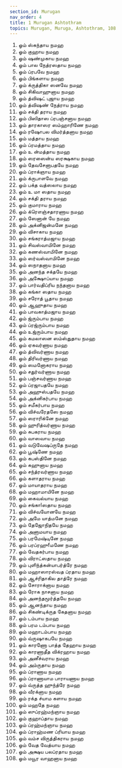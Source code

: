 ```yaml
---
section_id: Murugan
nav_order: 4
title: 1 Murugan Ashtothram
topics: Murugan, Muruga, Ashtothram, 108
---
```


1. ஓம் ஸ்கந்தாய நமஹ
2. ஓம் குஹாய நமஹ
3. ஓம் ஷண்முகாய நமஹ
4. ஓம் பால நேத்ரஸதாய நமஹ
5. ஓம் ப்ரபவே நமஹ
6. ஓம் பிங்களாய நமஹ
7. ஓம் க்ருத்திகா ஸனவே நமஹ
8. ஓம் சிகிவாஹுனாய நமஹ
9. ஓம் த்விஷட் புஜாய நமஹ
10. ஓம் த்விஷண் நேத்ராய நமஹ
11. ஓம் சக்தி தராய நமஹ
12. ஓம் பிஸிதாஸ ப்ரபஞ்சனாய நமஹ
13. ஓம் தாரகாஸர ஸம்ஹாரிணே நமஹ
14. ஓம் ரஷோபல விமர்த்தனாய நமஹ
15. ஓம் மத்தாய நமஹ
16. ஓம் ப்ரமத்தாய நமஹ
17. ஓம் உ ன்மத்தாய நமஹ
18. ஓம் ஸரஸைன்ய ஸரக்ஷகாய நமஹ
19. ஓம் தேவசேனாபதயே நமஹ
20. ஓம் ப்ராக்ஞாய நமஹ
21. ஓம் க்ருபாளவே நமஹ
22. ஓம் பக்த வத்ஸலாய நமஹ
23. ஓம் உ மா ஸதாய நமஹ
24. ஓம் சக்தி தராய நமஹ
25. ஓம் குமாராய நமஹ
26. ஓம் க்ரௌஞ்சதாரணாய நமஹ
27. ஓம் ஸேனான் யே நமஹ
28. ஓம் அக்னிஜன்மனே நமஹ
29. ஓம் விசாகாய நமஹ
30. ஓம் சங்கராத்மஜாய நமஹ
31. ஓம் சிவஸ்வாமினே நமஹ
32. ஓம் கணஸ்வாமினே நமஹ
33. ஓம் ஸர்வஸ்வாமினே நமஹ
34. ஓம் ஸநாதனாய நமஹ
35. ஓம் அனந்த சக்தயே நமஹ
36. ஓம் அக்ஷோப்யாய நமஹ
37. ஓம் பார்வதிப்ரிய நந்தனாய நமஹ
38. ஓம் கங்கா ஸதாய நமஹ
39. ஓம் சரோத் பூதாய நமஹ
40. ஓம் ஆஹுதாய நமஹ
41. ஓம் பாவகாத்மஜாய நமஹ
42. ஓம் ஜ்ரும்பாய நமஹ
43. ஓம் ப்ரஜ்ரும்பாய நமஹ
44. ஓம் உஜ்ரும்பாய நமஹ
45. ஓம் கமலாஸன ஸம்ஸ்துதாய நமஹ
46. ஓம் ஏகவர்ணாய நமஹ
47. ஓம் த்விவர்ணாய நமஹ
48. ஓம் திரிவர்ணாய நமஹ
49. ஓம் ஸமனோகராய நமஹ
50. ஓம் சதுர்வர்ணாய நமஹ
51. ஓம் பஞ்சவர்ணாய நமஹ
52. ஓம் ப்ரஜாபதயே நமஹ
53. ஓம் அஹுஸ்பதயே நமஹ
54. ஓம் அக்னிகர்பாய நமஹ
55. ஓம் சமீகர்பாய நமஹ
56. ஓம் விச்வரேதஸே நமஹ
57. ஓம் ஸராரிக்னே நமஹ
58. ஓம் ஹுரித்வர்ணாய நமஹ
59. ஓம் சுபகராய நமஹ
60. ஓம் வாஸவாய நமஹ
61. ஓம் வடுவேஷப்ருதே நமஹ
62. ஓம் பூஷ்ணே நமஹ
63. ஓம் கபஸ்தினே நமஹ
64. ஓம் கஹுனாய நமஹ
65. ஓம் சந்த்ரவர்ணாய நமஹ
66. ஓம் களாதராய நமஹ
67. ஓம் மாயாதராய நமஹ
68. ஓம் மஹாமாயினே நமஹ
69. ஓம் கைவல்யாய நமஹ
70. ஓம் சங்காIஸதாய நமஹ
71. ஓம் விச்வயோனயே நமஹ
72. ஓம் அமே யாத்மனே நமஹ
73. ஓம் தேஜோநிதயே நமஹ
74. ஓம் அனாமயாய நமஹ
75. ஓம் பரமேஷ்டினே நமஹ
76. ஓம் பரப்ரஹுfமணே நமஹ
77. ஓம் வேதகர்பாய நமஹ
78. ஓம் விராட்ஸதாய நமஹ
79. ஓம் புளிந்த்கன்யாபர்த்ரே நமஹ
80. ஓம் மஹாஸாரஸ்வத ப்ரதாய நமஹ
81. ஓம் ஆச்ரிதாகில தாத்ரே நமஹ
82. ஓம் சோராக்னாய நமஹ
83. ஓம் ரோக நாசனாய நமஹ
84. ஓம் அனந்தமூர்த்தயே நமஹ
85. ஓம் ஆனந்தாய நமஹ
86. ஓம் சிகண்டிக்ருத கேதனாய நமஹ
87. ஓம் டம்பாய நமஹ
88. ஓம் பரம டம்பாய நமஹ
89. ஓம் மஹாடம்பாய நமஹ
90. ஓம் வ்ருஷாகபயே நமஹ
91. ஓம் காரணோ பாத்த தேஹாய நமஹ
92. ஓம் காரணாதீத விக்ரஹாய நமஹ
93. ஓம் அனீச்வராய நமஹ
94. ஓம் அம்ருதாய நமஹ
95. ஓம் ப்ராணாய நமஹ
96. ஓம் ப்ராணாயாம பாராயணாய நமஹ
97. ஓம் வ்ருத்த ஹுந்த்ரே நமஹ
98. ஓம் வீரக்னாய நமஹ
99. ஓம் ரக்த ச்யாம களாய நமஹ
100. ஓம் மஹதே நமஹ
101. ஓம் ஸுப்ரஹ்மந்ஞாய நமஹ
102. ஓம் குஹாப்தாய நமஹ
103. ஓம் ப்ரஹ்மந்ஞாய நமஹ
104. ஓம் ப்ராஹ்மண ப்ரியாய நமஹ
105. ஓம் வம்ச விருத்திகராய நமஹ
106. ஓம் வேத வேத்யாய நமஹ
107. ஓம் அக்ஷய பலப்ரதாய நமஹ
108. ஓம் மயூர வாஹனாய நமஹ



